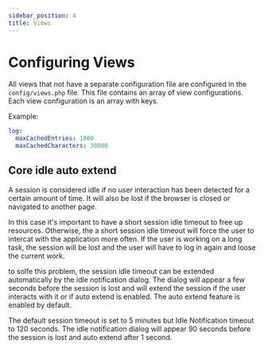 ```yaml
---
sidebar_position: 4
title: Views
---
```


# Configuring Views

All views that not have a separate configuration file are configured in the `config/views.php` file. This file contains 
an array of view configurations. Each view configuration is an array with keys.

Example:
```yaml
log:
  maxCachedEntries: 1000
  maxCachedCharacters: 30000
```

## Core idle auto extend

A session is considered idle if no user interaction has been detected for a certain amount of time. It will
also be lost if the browser is closed or navigated to another page.

In this case it's important to have a short session idle timeout to free up resources. Otherwise, 
the a short session idle timeout will force the user to intercat with the application more often.
If the user is working on a long task, the session will be lost and the user will have to log in again and
loose the current work.

to solfe this problem, the session idle timeout can be extended automatically by the idle notification dialog.
The dialog will appear a few seconds before the session is lost and will extend the session if the user interacts 
with it or if auto extend is enabled. The auto extend feature is enabled by default.

The default session timeout is set to 5 minutes but Idle Notification timeout to 120 seconds. The idle notification dialog 
will appear 90 seconds before the session is lost and auto extend after 1 second.
